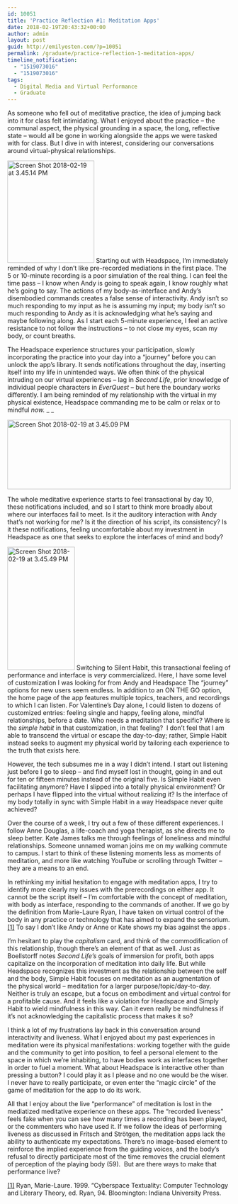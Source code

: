 ```yaml
---
id: 10051
title: 'Practice Reflection #1: Meditation Apps'
date: 2018-02-19T20:43:32+00:00
author: admin
layout: post
guid: http://emilyesten.com/?p=10051
permalink: /graduate/practice-reflection-1-meditation-apps/
timeline_notification:
  - "1519073016"
  - "1519073016"
tags:
  - Digital Media and Virtual Performance
  - Graduate
---
```

As someone who fell out of meditative practice, the idea of jumping back into it for class felt intimidating. What I enjoyed about the practice – the communal aspect, the physical grounding in a space, the long, reflective state – would all be gone in working alongside the apps we were tasked with for class. But I dive in with interest, considering our conversations around virtual-physical relationships.

<img class="  wp-image-10057 alignleft" src="https://i1.wp.com/emilyesten.com/wp-content/uploads/2018/02/screen-shot-2018-02-19-at-3-45-14-pm.png?resize=196%2C231" alt="Screen Shot 2018-02-19 at 3.45.14 PM" width="196" height="231" srcset="https://i1.wp.com/emilyesten.com/wp-content/uploads/2018/02/screen-shot-2018-02-19-at-3-45-14-pm.png?w=600&ssl=1 600w, https://i1.wp.com/emilyesten.com/wp-content/uploads/2018/02/screen-shot-2018-02-19-at-3-45-14-pm.png?resize=254%2C300&ssl=1 254w" sizes="(max-width: 196px) 100vw, 196px" data-recalc-dims="1" /> Starting out with Headspace, I&#8217;m immediately reminded of why I don&#8217;t like pre-recorded mediations in the first place. The 5 or 10-minute recording is a poor simulation of the real thing. I can feel the time pass &#8211; I know when Andy is going to speak again, I know roughly what he&#8217;s going to say. The actions of my body-as-interface and Andy&#8217;s disembodied commands creates a false sense of interactivity. Andy isn&#8217;t so much responding to my input as he is assuming my input; my body isn&#8217;t so much responding to Andy as it is acknowledging what he&#8217;s saying and maybe following along. As I start each 5-minute experience, I feel an active resistance to not follow the instructions – to not close my eyes, scan my body, or count breaths.

The Headspace experience structures your participation, slowly incorporating the practice into your day into a &#8220;journey&#8221; before you can unlock the app&#8217;s library. It sends notifications throughout the day, inserting itself into my life in unintended ways. We often think of the physical intruding on our virtual experiences – lag in _Second Life_, prior knowledge of individual people characters in _EverQuest_ – but here the boundary works differently. I am being reminded of my relationship with the virtual in my physical existence, Headspace commanding me to be calm or relax or to mindful _now._ _ _

<img class="  wp-image-10056 aligncenter" src="https://i2.wp.com/emilyesten.com/wp-content/uploads/2018/02/screen-shot-2018-02-19-at-3-45-09-pm.png?resize=504%2C157" alt="Screen Shot 2018-02-19 at 3.45.09 PM" width="504" height="157" srcset="https://i2.wp.com/emilyesten.com/wp-content/uploads/2018/02/screen-shot-2018-02-19-at-3-45-09-pm.png?w=1422&ssl=1 1422w, https://i2.wp.com/emilyesten.com/wp-content/uploads/2018/02/screen-shot-2018-02-19-at-3-45-09-pm.png?resize=300%2C94&ssl=1 300w, https://i2.wp.com/emilyesten.com/wp-content/uploads/2018/02/screen-shot-2018-02-19-at-3-45-09-pm.png?resize=768%2C240&ssl=1 768w, https://i2.wp.com/emilyesten.com/wp-content/uploads/2018/02/screen-shot-2018-02-19-at-3-45-09-pm.png?resize=1024%2C320&ssl=1 1024w" sizes="(max-width: 504px) 100vw, 504px" data-recalc-dims="1" />

The whole meditative experience starts to feel transactional by day 10, these notifications included, and so I start to think more broadly about where our interfaces fail to meet. Is it the auditory interaction with Andy that&#8217;s not working for me? Is it the direction of his script, its consistency? Is it these notifications, feeling uncomfortable about my investment in Headspace as one that seeks to explore the interfaces of mind and body?

<img class="  wp-image-10058 alignright" src="https://i2.wp.com/emilyesten.com/wp-content/uploads/2018/02/screen-shot-2018-02-19-at-3-45-49-pm.png?resize=152%2C278" alt="Screen Shot 2018-02-19 at 3.45.49 PM" width="152" height="278" srcset="https://i2.wp.com/emilyesten.com/wp-content/uploads/2018/02/screen-shot-2018-02-19-at-3-45-49-pm.png?w=588&ssl=1 588w, https://i2.wp.com/emilyesten.com/wp-content/uploads/2018/02/screen-shot-2018-02-19-at-3-45-49-pm.png?resize=164%2C300&ssl=1 164w, https://i2.wp.com/emilyesten.com/wp-content/uploads/2018/02/screen-shot-2018-02-19-at-3-45-49-pm.png?resize=559%2C1024&ssl=1 559w" sizes="(max-width: 152px) 100vw, 152px" data-recalc-dims="1" /> Switching to Silent Habit, this transactional feeling of performance and interface is _very_ commercialized. Here, I have some level of customization I was looking for from Andy and Headspace The &#8220;journey&#8221; options for new users seem endless. In addition to an ON THE GO option, the home page of the app features multiple topics, teachers, and recordings to which I can listen. For Valentine&#8217;s Day alone, I could listen to dozens of customized entries: feeling single and happy, feeling alone, mindful relationships, before a date. Who needs a meditation that specific? Where is the _simple habit_ in that customization, in that feeling?  I don&#8217;t feel that I am able to transcend the virtual or escape the day-to-day; rather, Simple Habit instead seeks to augment my physical world by tailoring each experience to the truth that exists here.

However, the tech subsumes me in a way I didn&#8217;t intend. I start out listening just before I go to sleep – and find myself lost in thought, going in and out for ten or fifteen minutes instead of the original five. Is Simple Habit even facilitating anymore? Have I slipped into a totally physical environment? Or perhaps I have flipped into the virtual without realizing it? Is the interface of my body totally in sync with Simple Habit in a way Headspace never quite achieved?

Over the course of a week, I try out a few of these different experiences. I follow Anne Douglas, a life-coach and yoga therapist, as she directs me to sleep better. Kate James talks me through feelings of loneliness and mindful relationships. Someone unnamed woman joins me on my walking commute to campus. I start to think of these listening moments less as moments of meditation, and more like watching YouTube or scrolling through Twitter – they are a means to an end.

In rethinking my initial hesitation to engage with meditation apps, I try to identify more clearly my issues with the prerecordings on either app. It cannot be the script itself – I&#8217;m comfortable with the concept of meditation, with body as interface, responding to the commands of another. If we go by the definition from Marie-Laure Ryan, I have taken on virtual control of the body in any practice or technology that has aimed to expand the sensorium.<a href="#_ftn1" name="_ftnref1">[1]</a> To say I don&#8217;t like Andy or Anne or Kate shows my bias against the apps .

I&#8217;m hesitant to play the _capitalism_ card, and think of the commodification of this relationship, though there&#8217;s an element of that as well. Just as Boellstorff notes _Second Life&#8217;s_ goals of immersion for profit, both apps capitalize on the incorporation of meditation into daily life. But while Headspace recognizes this investment as the relationship between the self and the body, Simple Habit focuses on meditation as an augmentation of the physical world – meditation for a larger purpose/topic/day-to-day. Neither is truly an escape, but a focus on embodiment and virtual control for a profitable cause. And it feels like a violation for Headspace and Simply Habit to wield mindfulness in this way. Can it even really be mindfulness if it&#8217;s not acknowledging the capitalistic process that makes it so?

I think a lot of my frustrations lay back in this conversation around interactivity and liveness. What I enjoyed about my past experiences in meditation were its physical manifestations: working together with the guide and the community to get into position, to feel a personal element to the space in which we&#8217;re inhabiting, to have bodies work as interfaces together in order to fuel a moment. What about Headspace is interactive other than pressing a button? I could play it as I please and no one would be the wiser. I never have to really participate, or even enter the &#8220;magic circle&#8221; of the game of meditation for the app to do its work.

All that I enjoy about the live &#8220;performance&#8221; of meditation is lost in the mediatized meditative experience on these apps. The &#8220;recorded liveness&#8221; feels fake when you can see how many times a recording has been played, or the commenters who have used it. If we follow the ideas of performing liveness as discussed in Fritsch and Strötgen, the meditation apps lack the ability to authenticate my expectations. There&#8217;s no image-based element to reinforce the implied experience from the guiding voices, and the body&#8217;s refusal to directly participate most of the time removes the crucial element of perception of the playing body (59).  But are there ways to make that performance live?

<a href="#_ftnref1" name="_ftn1">[1]</a> Ryan, Marie-Laure. 1999. &#8220;Cyberspace Textuality: Computer Technology and Literary Theory, ed. Ryan, 94. Bloomington: Indiana University Press.
